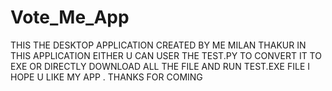 # Vote_Me_App
THIS THE DESKTOP APPLICATION CREATED BY ME MILAN THAKUR
IN THIS APPLICATION EITHER U CAN USER THE TEST.PY TO CONVERT IT TO EXE
OR DIRECTLY DOWNLOAD ALL THE FILE AND RUN TEST.EXE FILE 
I HOPE U LIKE MY APP . THANKS FOR COMING 

